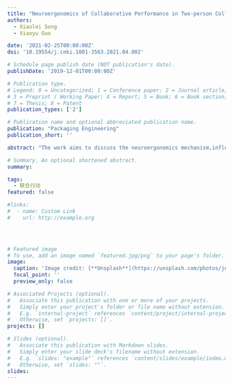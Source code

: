 ```yaml
---
title: "Neuroergonomics of Collaborative Performance in Two-person Collaborative Task"
authors:
  - Xiaolei Song
  - Xiaoyu Guo

date: '2021-02-25T00:00:00Z'
doi: '10.19554/j.cnki.1001-3563.2021.04.002'

# Schedule page publish date (NOT publication's date).
publishDate: '2019-12-01T00:00:00Z'

# Publication type.
# Legend: 0 = Uncategorized; 1 = Conference paper; 2 = Journal article;
# 3 = Preprint / Working Paper; 4 = Report; 5 = Book; 6 = Book section;
# 7 = Thesis; 8 = Patent
publication_types: ['2']

# Publication name and optional abbreviated publication name.
publication: "Packaging Engineering"
publication_short: ''

abstract: "The work aims to discuss the neuroergonomics mechanism,influence and promotion of collaborative performance in two-person collaborative tasks from the perspective of neuroergonomics.Literature investigation and deep analysis were used to analyze relevant literatures in different fields such as neuro-human factors,neuroergonomics,human-computer interaction and brain-computer interface.Firstly,performance research techniques and methods in the field of neuroergonomics were systematically sorted out.Secondly,the performance and its neural mechanism in joint action tasks were discussed from the perspective of neuroergonomics.Thirdly,on this basis,the influencing factors of joint action performance and ways to enhance and promote issues were further clarified.Finally,ways to apply the result of collaborative performance above to the field of intelligent human-computer interaction in the future were summarized.The study of collaborative performance in joint action tasks from the perspective of neuroergonomics is helpful to understand the effect of interpersonal representations between operators on collaboration and teaming in human-machine collaborative or teaming operations.The results can be directly applied to the design and optimization of the collaborative operation system,especially the design and optimization of the intelligent agent in the future,to meet the needs of collaborative operation design in many complex human-machine systems,and provide scientific basis for the establishment of an interactive model of natural and efficient collaborative operation."

# Summary. An optional shortened abstract.
summary: 

tags:
  - 联合行动
featured: false

#links:
#  - name: Custom Link
#    url: http://example.org
 



# Featured image
# To use, add an image named `featured.jpg/png` to your page's folder.
image:
  caption: 'Image credit: [**Unsplash**](https://unsplash.com/photos/jdD8gXaTZsc)'
  focal_point: ''
  preview_only: false

# Associated Projects (optional).
#   Associate this publication with one or more of your projects.
#   Simply enter your project's folder or file name without extension.
#   E.g. `internal-project` references `content/project/internal-project/index.md`.
#   Otherwise, set `projects: []`.
projects: []

# Slides (optional).
#   Associate this publication with Markdown slides.
#   Simply enter your slide deck's filename without extension.
#   E.g. `slides: "example"` references `content/slides/example/index.md`.
#   Otherwise, set `slides: ""`.
slides:
---
```


